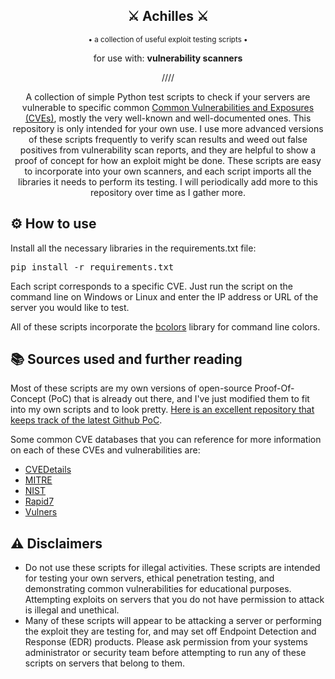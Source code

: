 <div align="center">
  <h2>⚔️ Achilles ⚔️</h2>
  <sup>• a collection of useful exploit testing scripts •</sup>
  
  for use with: <b>vulnerability scanners</b>

////

A collection of simple Python test scripts to check if your servers are vulnerable to specific common [Common Vulnerabilities and Exposures (CVEs)](https://cve.mitre.org/), mostly the very well-known and well-documented ones. This repository is only intended for your own use. I use more advanced versions of these scripts frequently to verify scan results and weed out false positives from vulnerability scan reports, and they are helpful to show a proof of concept for how an exploit might be done. These scripts are easy to incorporate into your own scanners, and each script imports all the libraries it needs to perform its testing. I will periodically add more to this repository over time as I gather more.

</div>

## ⚙️ How to use
Install all the necessary libraries in the requirements.txt file:

<pre>pip install -r requirements.txt</pre>

Each script corresponds to a specific CVE. Just run the script on the command line on Windows or Linux and enter the IP address or URL of the server you would like to test.

All of these scripts incorporate the [bcolors](https://pypi.org/project/bcolors/) library for command line colors.

## 📚 Sources used and further reading
Most of these scripts are my own versions of open-source Proof-Of-Concept (PoC) that is already out there, and I've just modified them to fit into my own scripts and to look pretty. [Here is an excellent repository that keeps track of the latest Github PoC](https://github.com/nomi-sec/PoC-in-GitHub).

Some common CVE databases that you can reference for more information on each of these CVEs and vulnerabilities are:
- [CVEDetails](https://www.cvedetails.com/)
- [MITRE](https://cve.mitre.org/)
- [NIST](https://nvd.nist.gov/general/cve-process)
- [Rapid7](https://www.rapid7.com/db/)
- [Vulners](https://vulners.com/)

## ⚠️ Disclaimers
- Do not use these scripts for illegal activities. These scripts are intended for testing your own servers, ethical penetration testing, and demonstrating common vulnerabilities for educational purposes. Attempting exploits on servers that you do not have permission to attack is illegal and unethical.
- Many of these scripts will appear to be attacking a server or performing the exploit they are testing for, and may set off Endpoint Detection and Response (EDR) products. Please ask permission from your systems administrator or security team before attempting to run any of these scripts on servers that belong to them.
